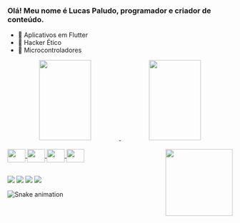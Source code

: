 ### Olá! Meu nome é Lucas Paludo, programador e criador de conteúdo.

- 🎩 Aplicativos em Flutter
- 🎩 Hacker Ético
- 🎩 Microcontroladores

<div align="center">
  <a href="https://github.com/lucaspaludo">
  <img height="180em" width="48%" src="https://github-readme-stats.vercel.app/api?username=lucaspaludo&show_icons=true&theme=merko&include_all_commits=true&count_private=true"/>
  <img height="180em" width="48%" src="https://github-readme-stats.vercel.app/api/top-langs/?username=lucaspaludo&layout=compact&langs_count=7&theme=merko"/>
</div>

<div style="display: inline_block"><br>
  <img align="center" height="30" width="40" src="https://cdn.jsdelivr.net/gh/devicons/devicon/icons/dart/dart-original.svg">
  <img align="center" height="30" width="40" src="https://cdn.jsdelivr.net/gh/devicons/devicon/icons/flutter/flutter-original.svg">
  <img align="center" height="30" width="40" src="https://cdn.jsdelivr.net/gh/devicons/devicon/icons/c/c-original.svg">
  <img align="center" height="30" width="40" src="https://cdn.jsdelivr.net/gh/devicons/devicon/icons/linux/linux-original.svg">
  <a href="https://picasion.com/"><img align="right" src="https://i.picasion.com/pic92/056e2a3f786972eda69c3fa94e73d0ff.gif" width="150" height="150" border="0"</a>
  
</div>
  
  ##
 
<div> 
  <a href="https://www.youtube.com/channel/UC_o-H-0EhZpO1mVuTfOq8Jg" target="_blank"><img src="https://img.shields.io/badge/YouTube-FF0000?style=for-the-badge&logo=youtube&logoColor=white" target="_blank"></a>
  <a href="https://instagram.com/lucaspaludo.exe" target="_blank"><img src="https://img.shields.io/badge/-Instagram-%23E4405F?style=for-the-badge&logo=instagram&logoColor=white" target="_blank"></a>
 	  <a href = "lucaspaludo2018@gmail.com"><img src="https://img.shields.io/badge/-Gmail-%23333?style=for-the-badge&logo=gmail&logoColor=white" target="_blank"></a>
  <a href="https://www.linkedin.com/in/lucas-paludo-3a885212a" target="_blank"><img src="https://img.shields.io/badge/-LinkedIn-%230077B5?style=for-the-badge&logo=linkedin&logoColor=white" target="_blank"></a> 
 
  ![Snake animation](https://github.com/lucaspaludo/lucaspaludo/blob/output/github-contribution-grid-snake.svg)
 
</div>

